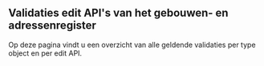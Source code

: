 ## Validaties edit API's van het gebouwen- en adressenregister
<div class="vl-typography">
    <p class="vl-introduction"> 
    Op deze pagina vindt u een overzicht van alle geldende validaties per type object en per edit API.
    </p>
</div>
